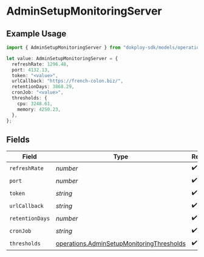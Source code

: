 # AdminSetupMonitoringServer

## Example Usage

```typescript
import { AdminSetupMonitoringServer } from "dokploy-sdk/models/operations";

let value: AdminSetupMonitoringServer = {
  refreshRate: 1296.48,
  port: 4132.13,
  token: "<value>",
  urlCallback: "https://french-colon.biz/",
  retentionDays: 3868.29,
  cronJob: "<value>",
  thresholds: {
    cpu: 3248.61,
    memory: 4250.23,
  },
};
```

## Fields

| Field                                                                                                  | Type                                                                                                   | Required                                                                                               | Description                                                                                            |
| ------------------------------------------------------------------------------------------------------ | ------------------------------------------------------------------------------------------------------ | ------------------------------------------------------------------------------------------------------ | ------------------------------------------------------------------------------------------------------ |
| `refreshRate`                                                                                          | *number*                                                                                               | :heavy_check_mark:                                                                                     | N/A                                                                                                    |
| `port`                                                                                                 | *number*                                                                                               | :heavy_check_mark:                                                                                     | N/A                                                                                                    |
| `token`                                                                                                | *string*                                                                                               | :heavy_check_mark:                                                                                     | N/A                                                                                                    |
| `urlCallback`                                                                                          | *string*                                                                                               | :heavy_check_mark:                                                                                     | N/A                                                                                                    |
| `retentionDays`                                                                                        | *number*                                                                                               | :heavy_check_mark:                                                                                     | N/A                                                                                                    |
| `cronJob`                                                                                              | *string*                                                                                               | :heavy_check_mark:                                                                                     | N/A                                                                                                    |
| `thresholds`                                                                                           | [operations.AdminSetupMonitoringThresholds](../../models/operations/adminsetupmonitoringthresholds.md) | :heavy_check_mark:                                                                                     | N/A                                                                                                    |